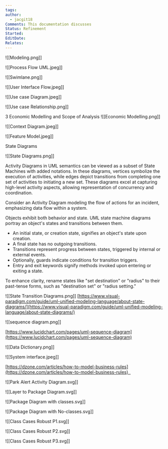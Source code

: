 ```yaml
---
tags: 
author:
  - jacgit18
Comments: This documentation discusses
Status: Refinement
Started: 
EditDate: 
Relates:
---
```





![[Modeling.png]]

![[Process Flow UML.jpeg]]

![[Swimlane.png]]

![[User Interface Flow.jpeg]]

![[Use case Diagram.jpeg]]

![[Use case Relationship.png]]

3 Economic Modelling and Scope of Analysis
![[Economic Modelling.png]]


![[Context Diagram.jpeg]]


![[Feature Model.jpeg]]

State Diagrams

![[State Diagrams.png]]

Activity Diagrams in UML semantics can be viewed as a subset of State Machines with added notations. In these diagrams, vertices symbolize the execution of activities, while edges depict transitions from completing one set of activities to initiating a new set. These diagrams excel at capturing high-level activity aspects, allowing representation of concurrency and coordination.

Consider an Activity Diagram modeling the flow of actions for an incident, emphasizing data flow within a system.

Objects exhibit both behavior and state. UML state machine diagrams portray an object's states and transitions between them.

- An initial state, or creation state, signifies an object's state upon creation.
- A final state has no outgoing transitions.
- Transitions represent progress between states, triggered by internal or external events.
- Optionally, guards indicate conditions for transition triggers.
- Entry and exit keywords signify methods invoked upon entering or exiting a state.

To enhance clarity, rename states like "set destination" or "radius" to their past-tense forms, such as "destination set" or "radius setting."

![[State Transition Diagrams.png]]
[https://www.visual-paradigm.com/guide/uml-unified-modeling-language/about-state-diagrams/](https://www.visual-paradigm.com/guide/uml-unified-modeling-language/about-state-diagrams/)


![[sequence diagram.png]]

[https://www.lucidchart.com/pages/uml-sequence-diagram](https://www.lucidchart.com/pages/uml-sequence-diagram)


![[Data Dictionary.png]]



![[System interface.jpeg]]

[https://dzone.com/articles/how-to-model-business-rules](https://dzone.com/articles/how-to-model-business-rules)  




![[Park Alert Activity Diagram.svg]]

![[Layer to Package Diagram.svg]]

![[Package Diagram with classes.svg]]




![[Package Diagram with No-classes.svg]]


![[Class Cases Robust P1.svg]]

![[Class Cases Robust P2.svg]]

![[Class Cases Robust P3.svg]]